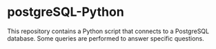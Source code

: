 # postgreSQL-Python
This repository contains a Python script that connects to a PostgreSQL database. Some queries are performed to answer specific questions.
